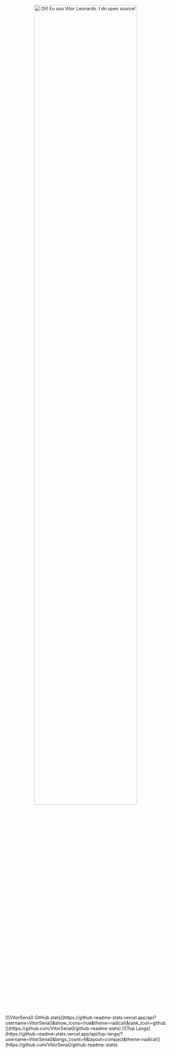 <p align="center"><a href="https://anuraghazra.github.io"><img width="80%" alt="Oi!! Eu sou Vitor Leonardo. I do open source!" src="./assets/gh-readme-header.png" /></a></p>
<br>
[![VitorSena0 GitHub stats](https://github-readme-stats.vercel.app/api?username=VitorSena0&show_icons=true&theme=radical\&rank_icon=github)](https://github.com/VitorSena0/github-readme-stats)
[![Top Langs](https://github-readme-stats.vercel.app/api/top-langs/?username=VitorSena0&langs_count=6&layout=compact&theme=radical)](https://github.com/VitorSena0/github-readme-stats)
